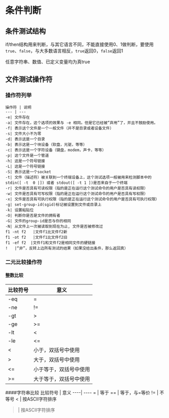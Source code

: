 # 条件判断
##  条件测试结构
if/then结构用来判断，与其它语言不同，不能直接使用0、1做判断，要使用`true`、`false`，与大多数语言相反，`true`返回0，`false`返回1

任意字符串、数值、已定义变量均为真true

## 文件测试操作符
### 操作符列举
    操作符 | 说明
    --- | ---
    -e|	文件存在
    -a|	文件存在，这个选项的效果与 -e 相同。但是它已经被“弃用”了，并且不鼓励使用。
    -f|	表示这个文件是一个一般文件（并不是目录或者设备文件）
    -s|	文件大小不为零
    -d|	表示这是一个目录
    -b|	表示这是一个块设备（软盘，光驱，等等）
    -c|	表示这是一个字符设备（键盘，modem，声卡，等等）
    -p|	这个文件是一个管道
    -h|	这是一个符号链接
    -L|	这是一个符号链接
    -S|	表示这是一个socket
    -t|	文件（描述符）被关联到一个终端设备上，这个测试选项一般被用来检测脚本中的 stdin([ -t  0 |]) 或者 stdout([ -t 1 ])是否来自于一个终端
    -r|	文件是否具有可读权限（指的是正在运行这个测试命令的用户是否具有读权限）
    -w|	文件是否具有可写权限（指的是正在运行这个测试命令的用户是否具有写权限）
    -x|	文件是否具有可执行权限（指的是正在运行这个测试命令的用户是否具有可执行权限）
    -g|	set-group-id(sgid)标记被设置到文件或目录上
    -k|	设置粘贴位
    -O|	判断你是否是文件的拥有者
    -G|	文件的group-id是否与你的相同
    -N|	从文件上一次被读取到现在为止, 文件是否被修改过
    f1 -nt f2	|文件f1比文件f2新
    f1 -ot f2	|文件f1比文件f2旧
    f1 -ef f2  |文件f1和文件f2是相同文件的硬链接
    !	|“非”，反转上边所有测试的结果（如果没给出条件，那么返回真） 
    
### 二元比较操作符
#### 整数比较
比较符号 | 意义
----| ----
-eq | =
-ne | !=
-gt | >
-ge | >=
-lt | <
-le | <=
<   | 小于，双括号中使用
>   | 大于，双括号中使用
<=  | 小于等于，双括号中使用
>=  | 大于等于，双括号中使用

####字符串比较
比较符号 | 意义
----| ----
=   | 等于
== | 等于，与=等价
!= | 不等号
< | 按ASCII字符排序
> | 按ASCII字符排序





